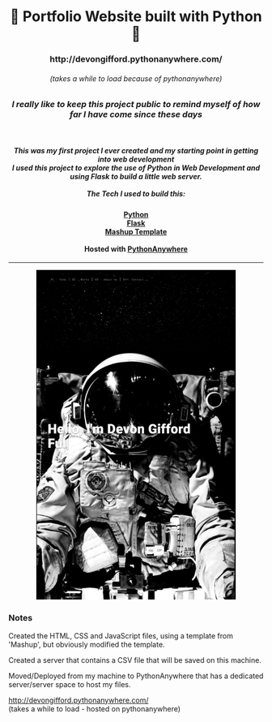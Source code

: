 <!-- Introduction Text -->
<div align="center">
    <h1>👋 Portfolio Website built with Python 👋 </h1>
    <h3> http://devongifford.pythonanywhere.com/ </h3>
    <h6> (takes a while to load because of pythonanywhere) </h6>
    <h3> <em> I really like to keep this project public to remind myself of how far I have come since these days </em> </h3>
    <br>
    <h5>
        This was my first project I ever created and my starting point in getting into web development <br>I used this project to explore the use of Python in Web Development and using Flask to build a little web server.
        <br><br>
        The Tech I used to build this:
        <h4>
                <a href="https://www.python.org/">Python</a> <br>
                <a href="https://flask.palletsprojects.com/">Flask</a> <br>
                <a href="http://mashup-template.com/">Mashup Template </a> <br>
                <br>
            Hosted with <a href="https://www.pythonanywhere.com/">PythonAnywhere</a> <br>
        </h4>
    </h5>
</div>

<hr>

<p align='center'>
    <img src="z-ReadMe-media\FrontPage.png" alt="Demo" title="DemoImage" height="650">
</p>

### Notes

Created the HTML, CSS and JavaScript files, using a template from 'Mashup', but obviously modified the template.

Created a server that contains a CSV file that will be saved on this machine.

Moved/Deployed from my machine to PythonAnywhere that has a dedicated server/server space to host my files.



http://devongifford.pythonanywhere.com/ <br>
(takes a while to load - hosted on pythonanywhere)